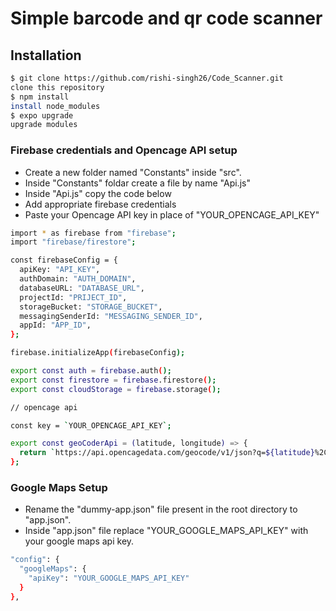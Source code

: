 # Simple barcode and qr code scanner

## Installation

```sh
$ git clone https://github.com/rishi-singh26/Code_Scanner.git
clone this repository
$ npm install
install node_modules
$ expo upgrade
upgrade modules
```

### Firebase credentials and Opencage API setup

- Create a new folder named "Constants" inside "src".
- Inside "Constants" foldar create a file by name "Api.js"
- Inside "Api.js" copy the code below
- Add appropriate firebase credentials
- Paste your Opencage API key in place of "YOUR_OPENCAGE_API_KEY"

```sh
import * as firebase from "firebase";
import "firebase/firestore";

const firebaseConfig = {
  apiKey: "API_KEY",
  authDomain: "AUTH_DOMAIN",
  databaseURL: "DATABASE_URL",
  projectId: "PRIJECT_ID",
  storageBucket: "STORAGE_BUCKET",
  messagingSenderId: "MESSAGING_SENDER_ID",
  appId: "APP_ID",
};

firebase.initializeApp(firebaseConfig);

export const auth = firebase.auth();
export const firestore = firebase.firestore();
export const cloudStorage = firebase.storage();

// opencage api

const key = `YOUR_OPENCAGE_API_KEY`;

export const geoCoderApi = (latitude, longitude) => {
  return `https://api.opencagedata.com/geocode/v1/json?q=${latitude}%2C%20${longitude}&key=${key}&language=en&pretty=1`;
};

```

### Google Maps Setup

- Rename the "dummy-app.json" file present in the root directory to "app.json".
- Inside "app.json" file replace "YOUR_GOOGLE_MAPS_API_KEY" with your google maps api key.

```sh
"config": {
  "googleMaps": {
    "apiKey": "YOUR_GOOGLE_MAPS_API_KEY"
  }
},
```
